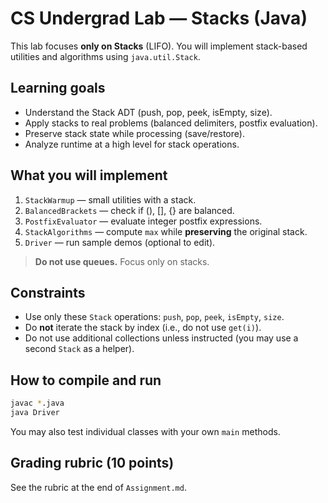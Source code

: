 
# CS Undergrad Lab — Stacks (Java)

This lab focuses **only on Stacks** (LIFO). You will implement stack-based utilities and algorithms using `java.util.Stack`.

## Learning goals
- Understand the Stack ADT (push, pop, peek, isEmpty, size).
- Apply stacks to real problems (balanced delimiters, postfix evaluation).
- Preserve stack state while processing (save/restore).
- Analyze runtime at a high level for stack operations.

## What you will implement
1. `StackWarmup` — small utilities with a stack.
2. `BalancedBrackets` — check if (), [], {} are balanced.
3. `PostfixEvaluator` — evaluate integer postfix expressions.
4. `StackAlgorithms` — compute `max` while **preserving** the original stack.
5. `Driver` — run sample demos (optional to edit).

> **Do not use queues.** Focus only on stacks.

## Constraints
- Use only these `Stack` operations: `push`, `pop`, `peek`, `isEmpty`, `size`.
- Do **not** iterate the stack by index (i.e., do not use `get(i)`).
- Do not use additional collections unless instructed (you may use a second `Stack` as a helper).

## How to compile and run
```bash
javac *.java
java Driver
```
You may also test individual classes with your own `main` methods.

## Grading rubric (10 points)
See the rubric at the end of `Assignment.md`.
